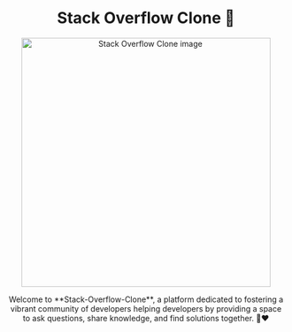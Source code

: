 

<h1 align="center"> Stack Overflow Clone 🚀</h1> 
<p align="center">
  <a href="https://stack-overflow-clone-y1fv.onrender.com/">
    <img alt="Stack Overflow Clone image" title="Stack Overflow Clone" src="https://i.ibb.co/TKHkYnP/Whats-App-Image-2023-08-24-at-9-23-39-PM.jpg" width="450">
    
  </a>
</p>

<p align="center">
Welcome to **Stack-Overflow-Clone**, a platform dedicated to fostering a vibrant community of developers helping developers by providing a space to ask questions, share knowledge, and find solutions together. 🌟❤
</p>
